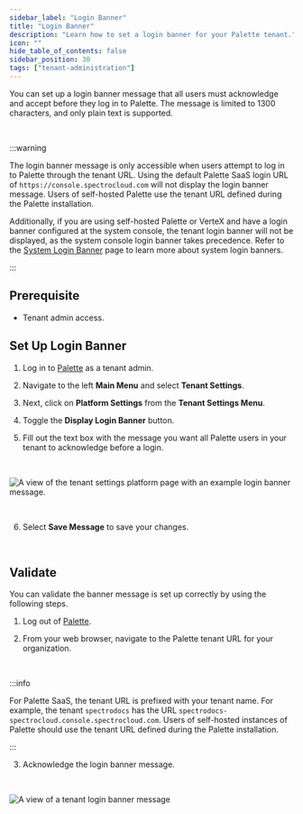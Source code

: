 ```yaml
---
sidebar_label: "Login Banner"
title: "Login Banner"
description: "Learn how to set a login banner for your Palette tenant."
icon: ""
hide_table_of_contents: false
sidebar_position: 30
tags: ["tenant-administration"]
---
```


You can set up a login banner message that all users must acknowledge and accept before they log in to Palette. The
message is limited to 1300 characters, and only plain text is supported.

<br />

:::warning

The login banner message is only accessible when users attempt to log in to Palette through the tenant URL. Using the
default Palette SaaS login URL of `https://console.spectrocloud.com` will not display the login banner message. Users of
self-hosted Palette use the tenant URL defined during the Palette installation.

Additionally, if you are using self-hosted Palette or VerteX and have a login banner configured at the system console,
the tenant login banner will not be displayed, as the system console login banner takes precedence. Refer to the
[System Login Banner](../self-hosted-setup/palette/system-management/login-banner.md) page to learn more about system
login banners.

:::

## Prerequisite

- Tenant admin access.

## Set Up Login Banner

1. Log in to [Palette](https://console.spectrocloud.com) as a tenant admin.

2. Navigate to the left **Main Menu** and select **Tenant Settings**.

3. Next, click on **Platform Settings** from the **Tenant Settings Menu**.

4. Toggle the **Display Login Banner** button.

5. Fill out the text box with the message you want all Palette users in your tenant to acknowledge before a login.

<br />

![A view of the tenant settings platform page with an example login banner message.](/tenant-settings_login-banner_settings-page-view.webp)

<br />

6. Select **Save Message** to save your changes.

<br />

## Validate

You can validate the banner message is set up correctly by using the following steps.

1. Log out of [Palette](https://console.spectrocloud.com).

2. From your web browser, navigate to the Palette tenant URL for your organization.

<br />

:::info

For Palette SaaS, the tenant URL is prefixed with your tenant name. For example, the tenant `spectrodocs` has the URL
`spectrodocs-spectrocloud.console.spectrocloud.com`. Users of self-hosted instances of Palette should use the tenant URL
defined during the Palette installation.

:::

3. Acknowledge the login banner message.

<br />

![A view of a tenant login banner message](/tenant-settings_login-banner_tenant-banner-view.webp)
